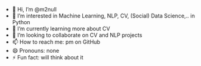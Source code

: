 - 👋 Hi, I’m @m2null
- 👀 I’m interested in Machine Learning, NLP, CV, (Social) Data Science,.. in Python
- 🌱 I’m currently learning more about CV
- 💞️ I’m looking to collaborate on CV and NLP projects
- 📫 How to reach me: pm on GitHub
- 😄 Pronouns: none
- ⚡ Fun fact: will think about it

<!---
m2null/m2null is a ✨ special ✨ repository because its `README.md` (this file) appears on your GitHub profile.
You can click the Preview link to take a look at your changes.
--->
